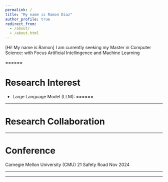 ```yaml
---
permalink: /
title: "My name is Ramon Diaz"
author_profile: true
redirect_from: 
  - /about/
  - /about.html
---
```


[Hi! My name is Ramon]
I am currently seeking my Master in Computer Science: with Focus Artificial Intellingence and Machine Learning

======
# Research Interest
* Large Language Model (LLM): 
======

------
# Research Collaboration
------
# Conference 
Carnegie Mellon University (CMU)
21 Safety Road Nov 2024

------
------
